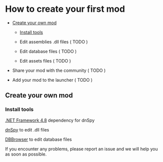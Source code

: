 # How to create your first mod

- [Create your own mod](https://github.com/mordheimmodcommunity/create-mod/blob/master/README.md#create-your-own-mod)

  - [Install tools](https://github.com/mordheimmodcommunity/create-mod/blob/master/README.md#install-tools)

  - Edit assemblies .dll files ( TODO )
  
  - Edit database files ( TODO )
  
  - Edit assets files ( TODO )
  
- Share your mod with the community ( TODO )

- Add your mod to the launcher ( TODO )

## Create your own mod

### Install tools
[.NET Framework 4.8](https://dotnet.microsoft.com/download/dotnet-framework/thank-you/net48-developer-pack-offline-installer) dependency for dnSpy

[dnSpy](https://github.com/0xd4d/dnSpy/releases/download/v6.1.4/dnSpy-net472.zip) to edit .dll files

[DBBrowser](https://dbeaver.io/files/dbeaver-ce-latest-x86_64-setup.exe) to edit database files

If you encounter any problems, please report an issue and we will help you as soon as possible.
